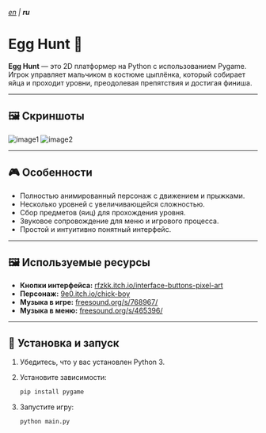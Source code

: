 _[en](README.md) | **ru**_

# Egg Hunt 🐣

**Egg Hunt** — это 2D платформер на Python с использованием Pygame. Игрок управляет мальчиком в костюме цыплёнка, который собирает яйца и проходит уровни, преодолевая препятствия и достигая финиша.

---

## 🖼 Скриншоты
![image1](https://github.com/user-attachments/assets/b6fdb170-0913-4397-9b25-99c4666432f3)
![image2](https://github.com/user-attachments/assets/264bcf5c-fced-42b1-9b3a-b46763de3ef9)

---

## 🎮 Особенности

* Полностью анимированный персонаж с движением и прыжками.
* Несколько уровней с увеличивающейся сложностью.
* Сбор предметов (яиц) для прохождения уровня.
* Звуковое сопровождение для меню и игрового процесса.
* Простой и интуитивно понятный интерфейс.

---

## 🖼 Используемые ресурсы

* **Кнопки интерфейса:** [rfzkk.itch.io/interface-buttons-pixel-art](https://rfzkk.itch.io/interface-buttons-pixel-art)
* **Персонаж:** [9e0.itch.io/chick-boy](https://9e0.itch.io/chick-boy)
* **Музыка в игре:** [freesound.org/s/768967/](https://freesound.org/s/768967/)
* **Музыка в меню:** [freesound.org/s/465396/](https://freesound.org/s/465396/)

---

## 🚀 Установка и запуск

1. Убедитесь, что у вас установлен Python 3.
2. Установите зависимости:

   ```bash
   pip install pygame
   ```
3. Запустите игру:

   ```bash
   python main.py
   ```

